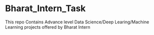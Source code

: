 # Bharat_Intern_Task
This repo Contains Advance level Data Science/Deep Learing/Machine Learning projects offered by Bharat Intern

